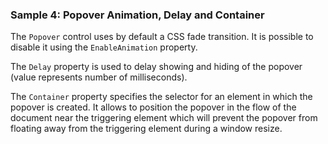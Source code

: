 ### Sample 4: Popover Animation, Delay and Container

The `Popover` control uses by default a CSS fade transition. It is possible to disable it using the `EnableAnimation` property.

The `Delay` property is used to delay showing and hiding of the popover (value represents number of milliseconds).

The `Container` property specifies the selector for an element in which the popover is created. It allows to position the popover in the flow of the document 
near the triggering element which will prevent the popover from floating away from the triggering element during a window resize.
